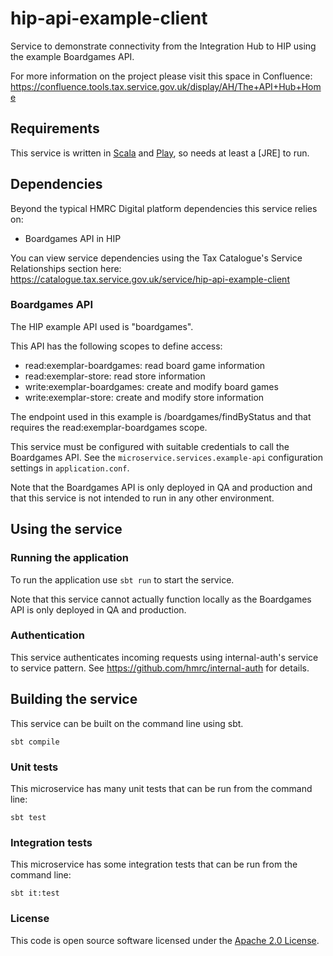 # hip-api-example-client

Service to demonstrate connectivity from the Integration Hub to HIP using the
example Boardgames API.

For more information on the project please visit this space in Confluence:
https://confluence.tools.tax.service.gov.uk/display/AH/The+API+Hub+Home

## Requirements

This service is written in [Scala](http://www.scala-lang.org/) and [Play](http://playframework.com/), so needs at least a [JRE] to run.

## Dependencies
Beyond the typical HMRC Digital platform dependencies this service relies on:
- Boardgames API in HIP

You can view service dependencies using the Tax Catalogue's Service Relationships
section here:
https://catalogue.tax.service.gov.uk/service/hip-api-example-client

### Boardgames API
The HIP example API used is "boardgames".

This API has the following scopes to define access:

- read:exemplar-boardgames: read board game information
- read:exemplar-store: read store information
- write:exemplar-boardgames: create and modify board games
- write:exemplar-store: create and modify store information

The endpoint used in this example is /boardgames/findByStatus and that requires the
read:exemplar-boardgames scope.

This service must be configured with suitable credentials to call the
Boardgames API. See the `microservice.services.example-api` configuration
settings in `application.conf`.

Note that the Boardgames API is only deployed in QA and production and that this
service is not intended to run in any other environment.

## Using the service

### Running the application

To run the application use `sbt run` to start the service.

Note that this service cannot actually function locally as the Boardgames
API is only deployed in QA and production.

### Authentication
This service authenticates incoming requests using internal-auth's service to service
pattern. See https://github.com/hmrc/internal-auth for details.

## Building the service
This service can be built on the command line using sbt.
```
sbt compile
```

### Unit tests
This microservice has many unit tests that can be run from the command line:
```
sbt test
```

### Integration tests
This microservice has some integration tests that can be run from the command line:
```
sbt it:test
```

### License

This code is open source software licensed under the [Apache 2.0 License]("http://www.apache.org/licenses/LICENSE-2.0.html").
